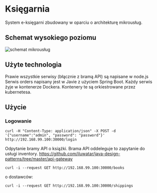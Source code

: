 # Księgarnia

System e-księgarni zbudowany w oparciu o architekturę mikrousług.

## Schemat wysokiego poziomu
![schemat mikrousług](detail.png)

## Użyte technologia
Prawie wszystkie serwisy (błącznie z bramą API) są napisane w node.js
Serwis orders napisany jest w Javie z użyciem Spring Boot.
Każdy serwis żyje w kontenerze Dockera. Kontenery te są orkiestrowane przez kubernetesa.

## Użycie


### Logowanie
```
curl -H "Content-Type: application/json" -X POST -d '{"username":"admin", "password": "password"}' http://192.168.99.100:30000/login
```



Odpytanie bramy API o książki. Brama API oddeleguje to zapytanie do usługi inventory.
https://github.com/iluwatar/java-design-patterns/tree/master/api-gateway
```
curl -i --request GET http://192.168.99.100:30000/books
```

o dostawców:
```
curl -i --request GET http://192.168.99.100:30000/shippings
```
